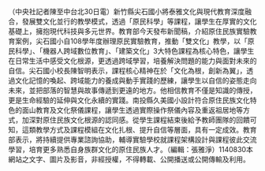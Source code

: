 （中央社記者陳至中台北30日電）新竹縣尖石國小將泰雅文化與現代教育深度融合，發展雙文化並行的教學模式，透過「原民科學」等課程，讓學生在厚實的文化基礎上，擁抱現代科技與多元世界。教育部今天發布新聞稿，介紹原住民族實驗教育案例，尖石國小自108學年度辦理原民實驗教育，推動「雙文化」教學，以「原民科學」、「機器人跨域數位教育」、「建築文化」3大特色課程為核心特色，讓學生在日常生活中感受文化根源，更透過跨域學習，培養解決問題的能力與面對未來的自信。尖石國小校長陳智明表示，課程核心精神在於「文化為根，創新為翼」，透過文化記憶的喚起、跨域能力的養成與動手實踐的歷練，讓學生以自信的姿態走向未來，並把部落的智慧與故事傳遞到更遠的地方。他相信教育不僅是知識的傳授，更是生命經驗的延伸與文化永續的實踐。南投縣久美國小設計符合原住民族文化特色的面山教育及文化祭儀課程，讓學生透過實際操作祭儀內容及重返祖居地等方式，加深對原住民族文化根源的認同感。從學生課程結束後給予教師團隊的回饋可知，這類教學方式及課程模組在文化扎根、提升自信等層面，具有一定成效。教育部表示，將持續提供專業諮詢協助，輔導實驗學校就課程架構設計與課程彼此交流學習，培育更多熟悉自身族群文化的原住民族人才。（編輯：張雅淨）1140830本網站之文字、圖片及影音，非經授權，不得轉載、公開播送或公開傳輸及利用。